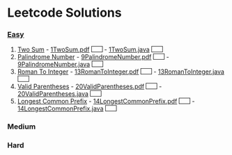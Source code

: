 # Leetcode Solutions

### [Easy](https://www.youtube.com/playlist?list=PLVItHqpXY_DD65uetx0HXIRKKNnnbT8TZ)
1. [Two Sum](https://leetcode.com/problems/two-sum/) - [1TwoSum.pdf](https://github.com/team-codebug/leetcode/blob/main/1TwoSum.pdf) <a href="https://youtu.be/jMKNAKGld0I?list=PLVItHqpXY_DD65uetx0HXIRKKNnnbT8TZ" target="_blank"><img src="https://github.com/team-codebug/leetcode/blob/main/youtube_logo_red.jpg" width="24" height="12" border="1" /></a> - [1TwoSum.java](https://github.com/team-codebug/leetcode/blob/main/1TwoSum.java) <a href="https://youtu.be/SZC7Kfi_bv8?list=PLVItHqpXY_DD65uetx0HXIRKKNnnbT8TZ" target="_blank"><img src="https://github.com/team-codebug/leetcode/blob/main/youtube_logo_red.jpg" width="24" height="12" border="1" /></a>
2. [Palindrome Number](https://leetcode.com/problems/palindrome-number/) - [9PalindromeNumber.pdf](https://github.com/team-codebug/leetcode/blob/main/9PalindromeNumber.pdf) <a href="https://youtu.be/MthJdBKU8hs?list=PLVItHqpXY_DD65uetx0HXIRKKNnnbT8TZ" target="_blank"><img src="https://github.com/team-codebug/leetcode/blob/main/youtube_logo_red.jpg" width="24" height="12" border="1" /></a> - [9PalindromeNumber.java](https://github.com/team-codebug/leetcode/blob/main/9PalindromeNumber.java) <a href="https://youtu.be/7E5zIQ3DFiI?list=PLVItHqpXY_DD65uetx0HXIRKKNnnbT8TZ" target="_blank"><img src="https://github.com/team-codebug/leetcode/blob/main/youtube_logo_red.jpg" width="24" height="12" border="1" /></a>
3. [Roman To Integer](https://leetcode.com/problems/roman-to-integer/) - [13RomanToInteger.pdf](https://github.com/team-codebug/leetcode/blob/main/13RomanToInteger.pdf) <a href="https://youtu.be/xnMdbgatrAo?list=PLVItHqpXY_DD65uetx0HXIRKKNnnbT8TZ" target="_blank"><img src="https://github.com/team-codebug/leetcode/blob/main/youtube_logo_red.jpg" width="24" height="12" border="1" /></a> - [13RomanToInteger.java](https://github.com/team-codebug/leetcode/blob/main/13RomanToInteger.java) <a href="https://youtu.be/4NvrgqRXgoU?list=PLVItHqpXY_DD65uetx0HXIRKKNnnbT8TZ" target="_blank"><img src="https://github.com/team-codebug/leetcode/blob/main/youtube_logo_red.jpg" width="24" height="12" border="1" /></a>
4. [Valid Parentheses](https://leetcode.com/problems/valid-parentheses/) - [20ValidParentheses.pdf](https://github.com/team-codebug/leetcode/blob/main/20ValidParentheses.pdf) <a href="https://youtu.be/ewJ6bxg2Vjw?list=PLVItHqpXY_DD65uetx0HXIRKKNnnbT8TZ" target="_blank"><img src="https://github.com/team-codebug/leetcode/blob/main/youtube_logo_red.jpg" width="24" height="12" border="1" /></a> - [20ValidParentheses.java](https://github.com/team-codebug/leetcode/blob/main/20ValidParentheses.java) <a href="https://youtu.be/fIvzxVlkXBg?list=PLVItHqpXY_DD65uetx0HXIRKKNnnbT8TZ" target="_blank"><img src="https://github.com/team-codebug/leetcode/blob/main/youtube_logo_red.jpg" width="24" height="12" border="1" /></a>
5. [Longest Common Prefix](https://leetcode.com/problems/longest-common-prefix/) - [14LongestCommonPrefix.pdf](https://github.com/team-codebug/leetcode/blob/main/14LongestCommonPrefix.pdf) <a href="https://youtu.be/n5y1jbe-YrU?list=PLVItHqpXY_DD65uetx0HXIRKKNnnbT8TZ" target="_blank"><img src="https://github.com/team-codebug/leetcode/blob/main/youtube_logo_red.jpg" width="24" height="12" border="1" /></a> - [14LongestCommonPrefix.java](https://github.com/team-codebug/leetcode/blob/main/14LongestCommonPrefix.java) <a href="https://youtu.be/LzxZ-gwK96c?list=PLVItHqpXY_DD65uetx0HXIRKKNnnbT8TZ" target="_blank"><img src="https://github.com/team-codebug/leetcode/blob/main/youtube_logo_red.jpg" width="24" height="12" border="1" /></a>
### Medium



### Hard
